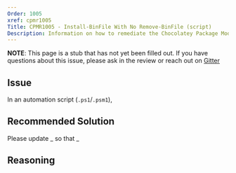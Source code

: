 ```yaml
---
Order: 1005
xref: cpmr1005
Title: CPMR1005 - Install-BinFile With No Remove-BinFile (script)
Description: Information on how to remediate the Chocolatey Package Moderation Rule 1005
---
```


**NOTE**: This page is a stub that has not yet been filled out. If you have questions about this issue, please ask in the review or reach out on [Gitter](https://gitter.im/chocolatey/chocolatey.org)

## Issue

In an automation script (`.ps1`/`.psm1`),

## Recommended Solution

Please update _ so that _

## Reasoning
